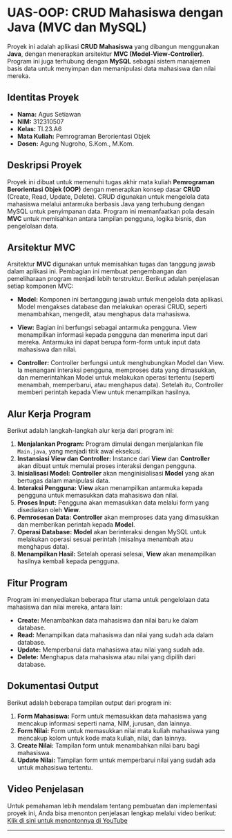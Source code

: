 # UAS-OOP: CRUD Mahasiswa dengan Java (MVC dan MySQL)

Proyek ini adalah aplikasi **CRUD Mahasiswa** yang dibangun menggunakan **Java**, dengan menerapkan arsitektur **MVC (Model-View-Controller)**. Program ini juga terhubung dengan **MySQL** sebagai sistem manajemen basis data untuk menyimpan dan memanipulasi data mahasiswa dan nilai mereka.

## Identitas Proyek

- **Nama:** Agus Setiawan
- **NIM:** 312310507  
- **Kelas:** TI.23.A6  
- **Mata Kuliah:** Pemrograman Berorientasi Objek  
- **Dosen:** Agung Nugroho, S.Kom., M.Kom.

## Deskripsi Proyek

Proyek ini dibuat untuk memenuhi tugas akhir mata kuliah **Pemrograman Berorientasi Objek (OOP)** dengan menerapkan konsep dasar **CRUD** (Create, Read, Update, Delete). CRUD digunakan untuk mengelola data mahasiswa melalui antarmuka berbasis Java yang terhubung dengan MySQL untuk penyimpanan data. Program ini memanfaatkan pola desain **MVC** untuk memisahkan antara tampilan pengguna, logika bisnis, dan pengelolaan data.

## Arsitektur MVC

Arsitektur **MVC** digunakan untuk memisahkan tugas dan tanggung jawab dalam aplikasi ini. Pembagian ini membuat pengembangan dan pemeliharaan program menjadi lebih terstruktur. Berikut adalah penjelasan setiap komponen MVC:

- **Model:** Komponen ini bertanggung jawab untuk mengelola data aplikasi. Model mengakses database dan melakukan operasi CRUD, seperti menambahkan, mengedit, atau menghapus data mahasiswa.
  
- **View:** Bagian ini berfungsi sebagai antarmuka pengguna. View menampilkan informasi kepada pengguna dan menerima input dari mereka. Antarmuka ini dapat berupa form-form untuk input data mahasiswa dan nilai.

- **Controller:** Controller berfungsi untuk menghubungkan Model dan View. Ia menangani interaksi pengguna, memproses data yang dimasukkan, dan memerintahkan Model untuk melakukan operasi tertentu (seperti menambah, memperbarui, atau menghapus data). Setelah itu, Controller memberi perintah kepada View untuk menampilkan hasilnya.

## Alur Kerja Program

Berikut adalah langkah-langkah alur kerja dari program ini:

1. **Menjalankan Program:** Program dimulai dengan menjalankan file `Main.java`, yang menjadi titik awal eksekusi.
2. **Instansiasi View dan Controller:** Instance dari **View** dan **Controller** akan dibuat untuk memulai proses interaksi dengan pengguna.
3. **Inisialisasi Model:** **Controller** akan menginisialisasi **Model** yang akan bertugas dalam manipulasi data.
4. **Interaksi Pengguna:** **View** akan menampilkan antarmuka kepada pengguna untuk memasukkan data mahasiswa dan nilai.
5. **Proses Input:** Pengguna akan memasukkan data melalui form yang disediakan oleh **View**.
6. **Pemrosesan Data:** **Controller** akan memproses data yang dimasukkan dan memberikan perintah kepada **Model**.
7. **Operasi Database:** **Model** akan berinteraksi dengan MySQL untuk melakukan operasi sesuai perintah (misalnya menambah atau menghapus data).
8. **Menampilkan Hasil:** Setelah operasi selesai, **View** akan menampilkan hasilnya kembali kepada pengguna.

## Fitur Program

Program ini menyediakan beberapa fitur utama untuk pengelolaan data mahasiswa dan nilai mereka, antara lain:

- **Create:** Menambahkan data mahasiswa dan nilai baru ke dalam database.
- **Read:** Menampilkan data mahasiswa dan nilai yang sudah ada dalam database.
- **Update:** Memperbarui data mahasiswa atau nilai yang sudah ada.
- **Delete:** Menghapus data mahasiswa atau nilai yang dipilih dari database.

## Dokumentasi Output

Berikut adalah beberapa tampilan output dari program ini:

1. **Form Mahasiswa:** Form untuk memasukkan data mahasiswa yang mencakup informasi seperti nama, NIM, jurusan, dan lainnya.
2. **Form Nilai:** Form untuk memasukkan nilai mata kuliah mahasiswa yang mencakup kolom untuk kode mata kuliah, nilai, dan lainnya.
3. **Create Nilai:** Tampilan form untuk menambahkan nilai baru bagi mahasiswa.
4. **Update Nilai:** Tampilan form untuk memperbarui nilai yang sudah ada untuk mahasiswa tertentu.

## Video Penjelasan

Untuk pemahaman lebih mendalam tentang pembuatan dan implementasi proyek ini, Anda bisa menonton penjelasan lengkap melalui video berikut:  
[Klik di sini untuk menontonnya di YouTube](https://youtu.be/g4Mn3V7_nk4?si=85ZQwCqEIhx6pXOt)

---

